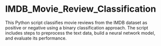 # IMDB_Movie_Review_Classification
This Python script classifies movie reviews from the IMDB dataset as positive or negative using a binary classification approach. The script includes steps to preprocess the text data, build a neural network model, and evaluate its performance.
